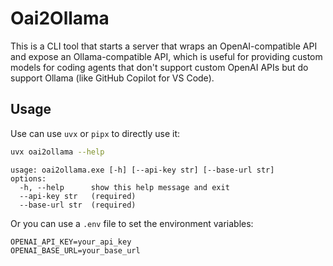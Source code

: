 # Oai2Ollama

This is a CLI tool that starts a server that wraps an OpenAI-compatible API and expose an Ollama-compatible API,
which is useful for providing custom models for coding agents that don't support custom OpenAI APIs but do support Ollama
(like GitHub Copilot for VS Code).

## Usage

Use can use `uvx` or `pipx` to directly use it:

```sh
uvx oai2ollama --help
```

```text
usage: oai2ollama.exe [-h] [--api-key str] [--base-url str]
options:
  -h, --help      show this help message and exit
  --api-key str   (required)
  --base-url str  (required)
```

Or you can use a `.env` file to set the environment variables:

```properties
OPENAI_API_KEY=your_api_key
OPENAI_BASE_URL=your_base_url
```
